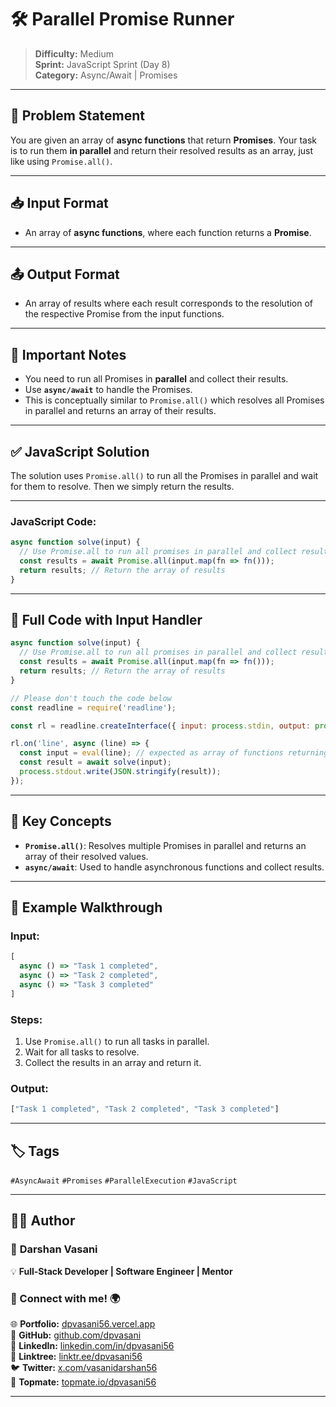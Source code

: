 # 🛠️ Parallel Promise Runner

> **Difficulty:** Medium  
> **Sprint:** JavaScript Sprint (Day 8)  
> **Category:** Async/Await | Promises

---

## 🧩 Problem Statement

You are given an array of **async functions** that return **Promises**. Your task is to run them **in parallel** and return their resolved results as an array, just like using `Promise.all()`.

---

## 📥 Input Format

- An array of **async functions**, where each function returns a **Promise**.

---

## 📤 Output Format

- An array of results where each result corresponds to the resolution of the respective Promise from the input functions.

---

## 📌 Important Notes

- You need to run all Promises in **parallel** and collect their results.
- Use **`async/await`** to handle the Promises.
- This is conceptually similar to `Promise.all()` which resolves all Promises in parallel and returns an array of their results.

---

## ✅ JavaScript Solution

The solution uses `Promise.all()` to run all the Promises in parallel and wait for them to resolve. Then we simply return the results.

---

### JavaScript Code:

```js
async function solve(input) {
  // Use Promise.all to run all promises in parallel and collect results
  const results = await Promise.all(input.map(fn => fn()));
  return results; // Return the array of results
}
```

---

## 📜 Full Code with Input Handler

```js
async function solve(input) {
  // Use Promise.all to run all promises in parallel and collect results
  const results = await Promise.all(input.map(fn => fn()));
  return results; // Return the array of results
}

// Please don't touch the code below
const readline = require('readline');

const rl = readline.createInterface({ input: process.stdin, output: process.stdout });

rl.on('line', async (line) => {
  const input = eval(line); // expected as array of functions returning Promises
  const result = await solve(input);
  process.stdout.write(JSON.stringify(result));
});
```

---

## 🧠 Key Concepts

- **`Promise.all()`**: Resolves multiple Promises in parallel and returns an array of their resolved values.
- **`async/await`**: Used to handle asynchronous functions and collect results.

---

## 🧪 Example Walkthrough

### Input:

```js
[
  async () => "Task 1 completed",
  async () => "Task 2 completed",
  async () => "Task 3 completed"
]
```

### Steps:

1. Use `Promise.all()` to run all tasks in parallel.
2. Wait for all tasks to resolve.
3. Collect the results in an array and return it.

### Output:

```js
["Task 1 completed", "Task 2 completed", "Task 3 completed"]
```

---

## 🏷️ Tags

`#AsyncAwait` `#Promises` `#ParallelExecution` `#JavaScript`

---

## 👨‍💻 Author

### 🚀 **Darshan Vasani**  
💡 **Full-Stack Developer | Software Engineer | Mentor**

### 🔗 Connect with me! 🌍  
🌐 **Portfolio:** [dpvasani56.vercel.app](https://dpvasani56.vercel.app/)  
🐙 **GitHub:** [github.com/dpvasani](https://github.com/dpvasani)  
💼 **LinkedIn:** [linkedin.com/in/dpvasani56](https://linkedin.com/in/dpvasani56/)  
🌳 **Linktree:** [linktr.ee/dpvasani56](https://linktr.ee/dpvasani56)  
🐦 **Twitter:** [x.com/vasanidarshan56](https://x.com/vasanidarshan56)  
📢 **Topmate:** [topmate.io/dpvasani56](https://topmate.io/dpvasani56)

---

